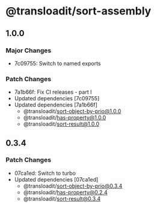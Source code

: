 # @transloadit/sort-assembly

## 1.0.0

### Major Changes

- 7c09755: Switch to named exports

### Patch Changes

- 7a1b66f: Fix CI releases - part I
- Updated dependencies [7c09755]
- Updated dependencies [7a1b66f]
  - @transloadit/sort-object-by-prio@1.0.0
  - @transloadit/has-property@1.0.0
  - @transloadit/sort-result@1.0.0

## 0.3.4

### Patch Changes

- 07ca1ed: Switch to turbo
- Updated dependencies [07ca1ed]
  - @transloadit/sort-object-by-prio@0.3.4
  - @transloadit/has-property@0.2.4
  - @transloadit/sort-result@0.3.4
